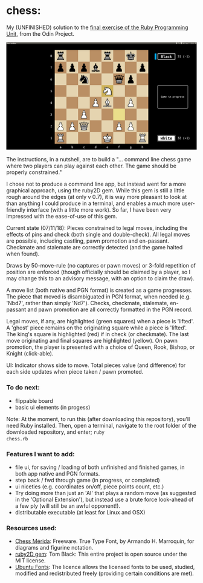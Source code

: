 # chess:
My (UNFINISHED) solution to the [final exercise of the Ruby Programming Unit](https://www.theodinproject.com/courses/ruby-programming/lessons/ruby-final-project), from the Odin Project.

![screenshot](img/screenshot2018-11-07.png)

The instructions, in a nutshell, are to build a "... command line chess game where two players can play against each other. The game should be properly constrained."

I chose not to produce a command line app, but instead went for a more graphical approach, using the ruby2D gem. While this gem is still a little rough around the edges (at only v 0.7), it is way more pleasant to look at than anything I could produce in a terminal, and enables a much more user-friendly interface (with a little more work). So far, I have been very impressed with the ease-of-use of this gem.

Current state (07/11/18): Pieces constrained to legal moves, including the effects of pins and check (both single and double-check). All legal moves are possible, including castling, pawn promotion and en-passant. Checkmate and stalemate are correctly detected (and the game halted when found).

Draws by 50-move-rule (no captures or pawn moves) or 3-fold repetition of position are enforced (though officially should be claimed by a player, so I may change this to an advisory message, with an option to claim the draw).

A move list (both native and PGN format) is created as a game progresses. The piece that moved is disambiguated in PGN format, when needed (e.g. 'Nbd7', rather than simply 'Nd7'). Checks, checkmate, stalemate, en-passant and pawn promotion are all correctly formatted in the PGN record.

Legal moves, if any, are highlighted (green squares) when a piece is 'lifted'. A 'ghost' piece remains on the originating square while a piece is 'lifted'. The king's square is highlighted (red) if in check (or checkmate). The last move originating and final squares are highlighted (yellow). On pawn promotion, the player is presented with a choice of Queen, Rook, Bishop, or Knight (click-able).

UI: Indicator shows side to move. Total pieces value (and difference) for each side updates when piece taken / pawn promoted.

### To do next:
  * flippable board
  * basic ui elements (in progess)

Note: At the moment, to run this (after downloading this repository), you'll need Ruby installed. Then, open a terminal, navigate to the root folder of the downloaded repository, and enter; <code>ruby chess.rb</code>

### Features I want to add:
  * file ui, for saving / loading of both unfinished and finished games, in both app native and PGN formats.
  * step back / fwd through game (in progress, or completed)
  * ui niceties (e.g. coordinates on/off, piece points count, etc.)
  * Try doing more than just an 'AI' that plays a random move (as suggested in the 'Optional Extension'), but instead use a brute force look-ahead of a few ply (will still be an awful opponent!).
  * distributable executable (at least for Linux and OSX)

### Resources used:

  * [Chess Mérida](https://marcelk.net/chess/pieces/merida/320/): Freeware. True Type Font, by Armando H. Marroquin, for diagrams and figurine notation.
  * [ruby2D gem](http://www.ruby2d.com/learn/get-started/): Tom Black: This entire project is open source under the MIT license.
  * [Ubuntu Fonts](https://design.ubuntu.com/font/): The licence allows the licensed fonts to be used, studied, modified and redistributed freely (providing certain conditions are met).
